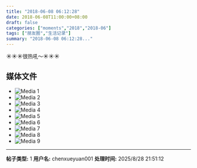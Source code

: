 ```yaml
---
title: "2018-06-08 06:12:28"
date: 2018-06-08T11:00:00+08:00
draft: false
categories: ["moments","2018","2018-06"]
tags: ["朋友圈","生活记录"]
summary: "2018-06-08 06:12:28..."
---
```


☀️☀️☀️很热吼～☀️☀️☀️

## 媒体文件

- ![Media 1](/Moments/photos/2018-06-08/201806080612280.jpg)
- ![Media 2](/Moments/photos/2018-06-08/201806080612281.jpg)
- ![Media 3](/Moments/photos/2018-06-08/201806080612282.jpg)
- ![Media 4](/Moments/photos/2018-06-08/201806080612283.jpg)
- ![Media 5](/Moments/photos/2018-06-08/201806080612284.jpg)
- ![Media 6](/Moments/photos/2018-06-08/201806080612285.jpg)
- ![Media 7](/Moments/photos/2018-06-08/201806080612286.jpg)
- ![Media 8](/Moments/photos/2018-06-08/201806080612287.jpg)
- ![Media 9](/Moments/photos/2018-06-08/201806080612288.jpg)

---

**帖子类型:** 1
**用户名:** chenxueyuan001
**处理时间:** 2025/8/28 21:51:12
